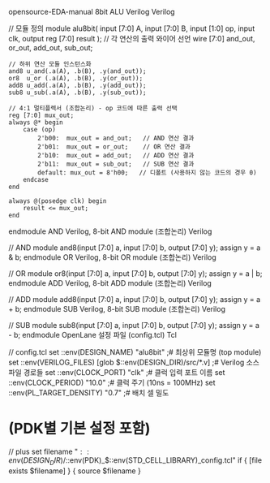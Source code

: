 opensource-EDA-manual
8bit ALU Verilog
Verilog

// 모듈 정의
module alu8bit(
    input  [7:0] A,
    input  [7:0] B,
    input  [1:0] op,
    input        clk,
    output reg [7:0] result
);
    // 각 연산의 출력 와이어 선언
    wire [7:0] and_out, or_out, add_out, sub_out;
    
    // 하위 연산 모듈 인스턴스화
    and8 u_and(.a(A), .b(B), .y(and_out));
    or8  u_or (.a(A), .b(B), .y(or_out));
    add8 u_add(.a(A), .b(B), .y(add_out));
    sub8 u_sub(.a(A), .b(B), .y(sub_out));
    
    // 4:1 멀티플렉서 (조합논리) - op 코드에 따른 출력 선택
    reg [7:0] mux_out;
    always @* begin
        case (op)
            2'b00:  mux_out = and_out;   // AND 연산 결과
            2'b01:  mux_out = or_out;    // OR 연산 결과
            2'b10:  mux_out = add_out;   // ADD 연산 결과
            2'b11:  mux_out = sub_out;   // SUB 연산 결과
            default: mux_out = 8'h00;   // 디폴트 (사용하지 않는 코드의 경우 0)
        endcase
    end
    
    always @(posedge clk) begin
        result <= mux_out;
    end
endmodule
AND Verilog, 8-bit AND module (조합논리)
Verilog

// AND
module and8(input [7:0] a, input [7:0] b, output [7:0] y);
    assign y = a & b;
endmodule
OR Verilog, 8-bit OR module (조합논리)
Verilog

// OR
module or8(input [7:0] a, input [7:0] b, output [7:0] y);
    assign y = a | b;
endmodule
ADD Verilog, 8-bit ADD module (조합논리)
Verilog

// ADD
module add8(input [7:0] a, input [7:0] b, output [7:0] y);
    assign y = a + b;
endmodule
SUB Verilog, 8-bit SUB module (조합논리)
Verilog

// SUB
module sub8(input [7:0] a, input [7:0] b, output [7:0] y);
    assign y = a - b;
endmodule
OpenLane 설정 파일 (config.tcl)
Tcl

// config.tcl
set ::env(DESIGN_NAME) "alu8bit"                      ;# 최상위 모듈명 (top module)
set ::env(VERILOG_FILES) [glob $::env(DESIGN_DIR)/src/*.v] ;# Verilog 소스 파일 경로들
set ::env(CLOCK_PORT) "clk"                           ;# 클럭 입력 포트 이름
set ::env(CLOCK_PERIOD) "10.0"                        ;# 클럭 주기 (10ns = 100MHz)
set ::env(PL_TARGET_DENSITY) "0.7"                    ;# 배치 셀 밀도

# (PDK별 기본 설정 포함)

// plus
set filename "$::env(DESIGN_DIR)/$::env(PDK)_$::env(STD_CELL_LIBRARY)_config.tcl"
if { [file exists $filename] } { source $filename }
